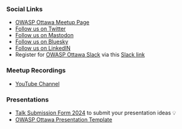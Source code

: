 ### Social Links
* [OWASP Ottawa Meetup Page](https://www.meetup.com/OWASP-Ottawa/)
* [Follow us on Twitter](https://twitter.com/OWASP_Ottawa)
* [Follow us on Mastodon](https://infosec.exchange/@OWASP_Ottawa)
* [Follow us on Bluesky](https://bsky.app/profile/owaspottawa.bsky.social)
* [Follow us on LinkedIN](https://www.linkedin.com/company/owasp-ottawa)
* Register for [OWASP Ottawa Slack](https://owaspottawa.slack.com/) via this [Slack link](https://join.slack.com/t/owaspottawa/shared_invite/zt-1to3abst2-uDTXE_jEp_ywp0H7fP2Lbw)
  
### Meetup Recordings
* [YouTube Channel](https://www.youtube.com/@OWASP_Ottawa)

### Presentations
* [Talk Submission Form 2024](https://forms.gle/KKGk33Xr9rkUhaNr5) to submit your presentation ideas &#128161; 
* [OWASP Ottawa Presentation Template](assets/images/OWASP%20Ottawa%20Template-2021.pptx)
